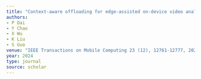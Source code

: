 ```yaml
---
title: "Context-aware offloading for edge-assisted on-device video analytics through online learning approach"
authors:
- P Dai
- Y Chao
- X Wu
- K Liu
- S Guo
venue: "IEEE Transactions on Mobile Computing 23 (12), 12761-12777, 2024"
year: 2024
type: journal
source: scholar
---
```

